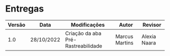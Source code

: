 # Entregas

| Versão | Data       | Modificações                       | Autor          | Revisor      |
| ------ | ---------- | ---------------------------------- | -------------- | ------------ |
| 1.0    | 28/10/2022 | Criação da aba Pré-Rastreabilidade | Marcus Martins | Alexia Naara |
